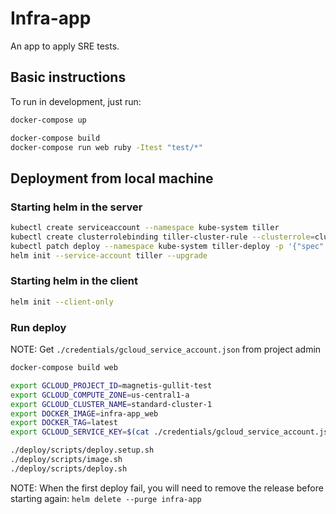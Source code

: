 # Infra-app

An app to apply SRE tests.

## Basic instructions

To run in development, just run:

```sh
docker-compose up
```

```sh
docker-compose build
docker-compose run web ruby -Itest "test/*"
```

## Deployment from local machine

### Starting helm in the server

```sh
kubectl create serviceaccount --namespace kube-system tiller
kubectl create clusterrolebinding tiller-cluster-rule --clusterrole=cluster-admin --serviceaccount=kube-system:tiller
kubectl patch deploy --namespace kube-system tiller-deploy -p '{"spec":{"template":{"spec":{"serviceAccount":"tiller"}}}}'
helm init --service-account tiller --upgrade
```

### Starting helm in the client

```sh
helm init --client-only
```

### Run deploy

NOTE: Get `./credentials/gcloud_service_account.json` from project admin

```sh
docker-compose build web

export GCLOUD_PROJECT_ID=magnetis-gullit-test
export GCLOUD_COMPUTE_ZONE=us-central1-a
export GCLOUD_CLUSTER_NAME=standard-cluster-1
export DOCKER_IMAGE=infra-app_web
export DOCKER_TAG=latest
export GCLOUD_SERVICE_KEY=$(cat ./credentials/gcloud_service_account.json | base64)

./deploy/scripts/deploy.setup.sh
./deploy/scripts/image.sh
./deploy/scripts/deploy.sh
```

NOTE: When the first deploy fail, you will need to remove the release before starting again: `helm delete --purge infra-app`
